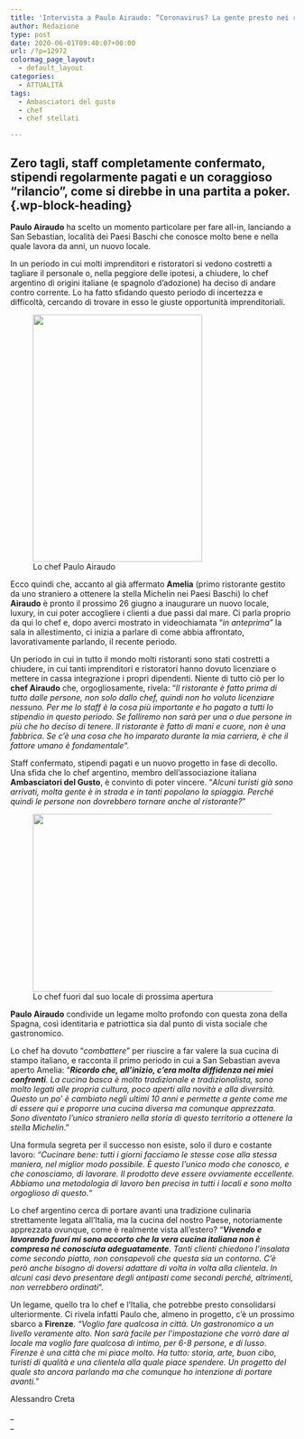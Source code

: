 ```yaml
---
title: 'Intervista a Paulo Airaudo: “Coronavirus? La gente presto nei ristoranti”'
author: Redazione
type: post
date: 2020-06-01T09:40:07+00:00
url: /?p=12972
colormag_page_layout:
  - default_layout
categories:
  - ATTUALITÀ
tags:
  - Ambasciatori del gusto
  - chef
  - chef stellati

---
```

 

## Zero tagli, staff completamente confermato, stipendi regolarmente pagati e un coraggioso “rilancio”, come si direbbe in una partita a poker.  {.wp-block-heading}

**Paulo Airaudo** ha scelto un momento particolare per fare all-in, lanciando a San Sebastian, località dei Paesi Baschi che conosce molto bene e nella quale lavora da anni, un nuovo locale.  


In un periodo in cui molti imprenditori e ristoratori si vedono costretti a tagliare il personale o, nella peggiore delle ipotesi, a chiudere, lo chef argentino di origini italiane (e spagnolo d’adozione) ha deciso di andare contro corrente. Lo ha fatto sfidando questo periodo di incertezza e difficoltà, cercando di trovare in esso le giuste opportunità imprenditoriali.

<div class="wp-block-image">
  <figure class="alignleft size-large is-resized"><img decoding="async" loading="lazy" src="https://progressonline.it/wp-content/uploads/2020/06/Schermata-2020-06-01-alle-10.41.50.png" alt="" class="wp-image-12973" width="300" height="438" /><figcaption>Lo chef Paulo Airaudo</figcaption></figure>
</div>

Ecco quindi che, accanto al già affermato **Amelia** (primo ristorante gestito da uno straniero a ottenere la stella Michelin nei Paesi Baschi) lo chef **Airaudo** è pronto il prossimo 26 giugno a inaugurare un nuovo locale, luxury, in cui poter accogliere i clienti a due passi dal mare.&nbsp;Ci parla proprio da qui lo chef e, dopo averci mostrato in videochiamata &#8220;_in anteprima_&#8221; la sala in allestimento, ci inizia a parlare di come abbia affrontato, lavorativamente parlando, il recente periodo.

Un periodo in cui in tutto il mondo molti ristoranti sono stati costretti a chiudere, in cui tanti imprenditori e ristoratori hanno dovuto licenziare o mettere in cassa integrazione i propri dipendenti. Niente di tutto ciò per lo **chef Airaudo** che, orgogliosamente, rivela: &#8220;_Il ristorante è fatto prima di tutto dalle persone, non solo dallo chef, quindi non ho voluto licenziare nessuno. Per me lo staff è la cosa più importante e ho pagato a tutti lo stipendio in questo periodo. Se falliremo non sarà per una o due persone in più che ho deciso di tenere. Il ristorante è fatto di mani e cuore, non è una fabbrica_. _Se c&#8217;è una cosa che ho imparato durante la mia carriera, è che il fattore umano è fondamentale_&#8220;.

Staff confermato, stipendi pagati e un nuovo progetto in fase di decollo. Una sfida che lo chef argentino, membro dell&#8217;associazione italiana **Ambasciatori del Gusto**, è convinto di poter vincere. &#8220;_Alcuni turisti già sono arrivati, molta gente è in strada e in tanti popolano la spiaggia. Perché quindi le persone non dovrebbero tornare anche al ristorante?_&#8221; 

<div class="wp-block-image">
  <figure class="aligncenter size-large is-resized"><img decoding="async" loading="lazy" src="https://progressonline.it/wp-content/uploads/2020/06/84012631_1266378466879270_555028006502924288_o.jpg" alt="" class="wp-image-12975" width="474" height="315" /><figcaption>Lo chef fuori dal suo locale di prossima apertura</figcaption></figure>
</div>

**Paulo Airaudo** condivide un legame molto profondo con questa zona della Spagna, così identitaria e patriottica sia dal punto di vista sociale che gastronomico. 

Lo chef ha dovuto &#8220;_combattere_&#8221; per riuscire a far valere la sua cucina di stampo italiano, e racconta il primo periodo in cui a San Sebastian aveva aperto Amelia: &#8220;_**Ricordo che, all’inizio, c’era molta diffidenza nei miei confronti**. La cucina basca è molto tradizionale e tradizionalista, sono molto legati alle propria cultura, poco aperti alla novità e alla diversità. Questo un po’ è cambiato negli ultimi 10 anni e permette a gente come me di essere qui e proporre una cucina diversa ma comunque apprezzata. Sono diventato l’unico straniero nella storia di questo territorio a ottenere la stella Michelin_.&#8221; 

Una formula segreta per il successo non esiste, solo il duro e costante lavoro: &#8220;_Cucinare bene: tutti i giorni facciamo le stesse cose alla stessa maniera, nel miglior modo possibile. È questo l’unico modo che conosco, e che conosciamo, di lavorare. Il prodotto deve essere ovviamente eccellente. Abbiamo una metodologia di lavoro ben precisa in tutti i locali e sono molto orgoglioso di questo._&#8220;

Lo chef argentino cerca di portare avanti una tradizione culinaria strettamente legata all&#8217;Italia, ma la cucina del nostro Paese, notoriamente apprezzata ovunque, come è realmente vista all&#8217;estero? &#8220;_**Vivendo e lavorando fuori mi sono accorto che la vera cucina italiana non è compresa né conosciuta adeguatamente**. Tanti clienti chiedono l’insalata come secondo piatto, non consapevoli che questa sia un contorno. C’è però anche bisogno di doversi adattare di volta in volta alla clientela_. _In alcuni casi devo presentare degli antipasti come secondi perché, altrimenti, non verrebbero ordinati_&#8220;.

Un legame, quello tra lo chef e l&#8217;Italia, che potrebbe presto consolidarsi ulteriormente. Ci rivela infatti Paulo che, almeno in progetto, c&#8217;è un prossimo sbarco a **Firenze**. _&#8220;Voglio fare qualcosa in città. Un gastronomico a un livello veramente alto. Non sarà facile per l’impostazione che vorrò dare al locale ma voglio fare qualcosa di intimo, per 6-8 persone, e di lusso. Firenze è una città che mi piace molto. Ha tutto: storia, arte, buon cibo, turisti di qualità e una clientela alla quale piace spendere. Un progetto del quale sto ancora parlando ma che comunque ho intenzione di portare avanti.&#8221;_

<p class="has-text-align-right">
  Alessandro Creta
</p>

_  
_